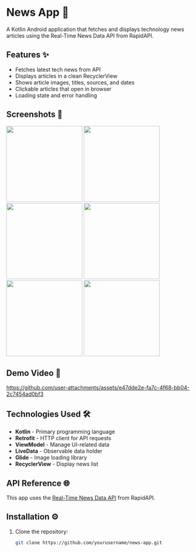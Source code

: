 # News App 📰

A Kotlin Android application that fetches and displays technology news articles using the Real-Time News Data API from RapidAPI.

## Features ✨
- Fetches latest tech news from API
- Displays articles in a clean RecyclerView
- Shows article images, titles, sources, and dates
- Clickable articles that open in browser
- Loading state and error handling

## Screenshots 📸
<img src="https://github.com/user-attachments/assets/e9a96528-af64-470f-9c38-c8767be93c8a" width="200"/>
<img src="https://github.com/user-attachments/assets/7fbf6b7a-8bde-424b-b645-71516c6d36e7" width="200"/>
<img src="https://github.com/user-attachments/assets/47cc0aa7-b8a1-40cd-9cce-62b400a3c78c" width="200"/>
<img src="https://github.com/user-attachments/assets/934b85eb-ce9b-41f7-9a46-a97a52b61127" width="200"/>
<img src="https://github.com/user-attachments/assets/e96ff642-4bf2-44f0-8ba0-441860f8cd80" width="200"/>
<img src="https://github.com/user-attachments/assets/ad48ce26-f175-4895-bf61-ddff72a9116e" width="200"/>

## Demo Video 📸

https://github.com/user-attachments/assets/e47dde2e-fa7c-4f68-bb04-2c7454ad0bf3

## Technologies Used 🛠️
- **Kotlin** - Primary programming language
- **Retrofit** - HTTP client for API requests
- **ViewModel** - Manage UI-related data
- **LiveData** - Observable data holder
- **Glide** - Image loading library
- **RecyclerView** - Display news list

## API Reference 🌐
This app uses the [Real-Time News Data API](https://rapidapi.com/contextualwebsearch/api/real-time-news-data) from RapidAPI.

## Installation ⚙️
1. Clone the repository:
   ```bash
   git clone https://github.com/yourusername/news-app.git
